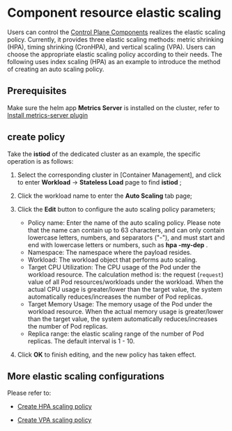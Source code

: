 # Component resource elastic scaling

Users can control the [Control Plane Components](../../intro/comp-archi-ui/cp-component.md) realizes the elastic scaling policy. Currently, it provides three elastic scaling methods: metric shrinking (HPA), timing shrinking (CronHPA), and vertical scaling (VPA). Users can choose the appropriate elastic scaling policy according to their needs. The following uses index scaling (HPA) as an example to introduce the method of creating an auto scaling policy.

## Prerequisites

Make sure the helm app __Metrics Server__ is installed on the cluster, refer to [Install metrics-server plugin](../../../kpanda/user-guide/scale/install-metrics-server.md)

      

## create policy

Take the __istiod__ of the dedicated cluster as an example, the specific operation is as follows:


1. Select the corresponding cluster in [Container Management], and click to enter __Workload__ -> __Stateless Load__ page to find __istiod__ ;

     

2. Click the workload name to enter the __Auto Scaling__ tab page;

     

3. Click the __Edit__ button to configure the auto scaling policy parameters;

      - Policy name: Enter the name of the auto scaling policy. Please note that the name can contain up to 63 characters, and can only contain lowercase letters, numbers, and separators ("-"), and must start and end with lowercase letters or numbers, such as __hpa -my-dep__ .
      - Namespace: The namespace where the payload resides.
      - Workload: The workload object that performs auto scaling.
      - Target CPU Utilization: The CPU usage of the Pod under the workload resource. The calculation method is: the request (`request`) value of all Pod resources/workloads under the workload. When the actual CPU usage is greater/lower than the target value, the system automatically reduces/increases the number of Pod replicas.
      - Target Memory Usage: The memory usage of the Pod under the workload resource. When the actual memory usage is greater/lower than the target value, the system automatically reduces/increases the number of Pod replicas.
      - Replica range: the elastic scaling range of the number of Pod replicas. The default interval is 1 - 10.
     
      

4. Click __OK__ to finish editing, and the new policy has taken effect.

## More elastic scaling configurations

Please refer to:

- [Create HPA scaling policy](../../../kpanda/user-guide/scale/create-hpa.md)

- [Create VPA scaling policy](../../../kpanda/user-guide/scale/create-vpa.md)
